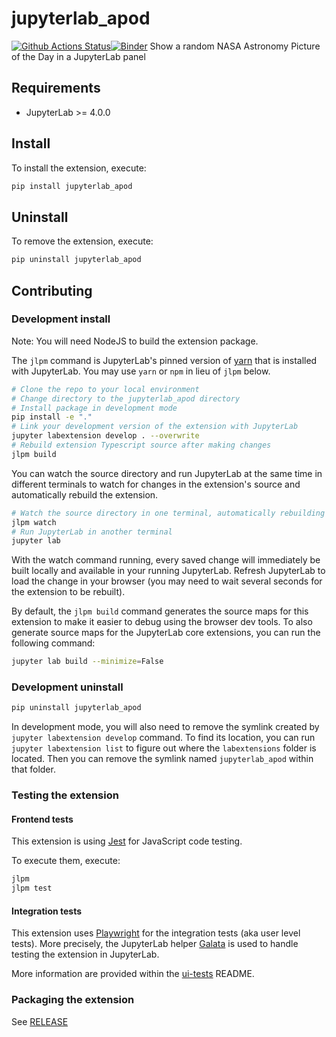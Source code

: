 # jupyterlab_apod

[![Github Actions Status](https://github.com/Shan-yi-shuai/Jupyterlab-Plugin-VNLI/workflows/Build/badge.svg)](https://github.com/Shan-yi-shuai/Jupyterlab-Plugin-VNLI/actions/workflows/build.yml)[![Binder](https://mybinder.org/badge_logo.svg)](https://mybinder.org/v2/gh/Shan-yi-shuai/Jupyterlab-Plugin-VNLI/main?urlpath=lab)
Show a random NASA Astronomy Picture of the Day in a JupyterLab panel

## Requirements

- JupyterLab >= 4.0.0

## Install

To install the extension, execute:

```bash
pip install jupyterlab_apod
```

## Uninstall

To remove the extension, execute:

```bash
pip uninstall jupyterlab_apod
```

## Contributing

### Development install

Note: You will need NodeJS to build the extension package.

The `jlpm` command is JupyterLab's pinned version of
[yarn](https://yarnpkg.com/) that is installed with JupyterLab. You may use
`yarn` or `npm` in lieu of `jlpm` below.

```bash
# Clone the repo to your local environment
# Change directory to the jupyterlab_apod directory
# Install package in development mode
pip install -e "."
# Link your development version of the extension with JupyterLab
jupyter labextension develop . --overwrite
# Rebuild extension Typescript source after making changes
jlpm build
```

You can watch the source directory and run JupyterLab at the same time in different terminals to watch for changes in the extension's source and automatically rebuild the extension.

```bash
# Watch the source directory in one terminal, automatically rebuilding when needed
jlpm watch
# Run JupyterLab in another terminal
jupyter lab
```

With the watch command running, every saved change will immediately be built locally and available in your running JupyterLab. Refresh JupyterLab to load the change in your browser (you may need to wait several seconds for the extension to be rebuilt).

By default, the `jlpm build` command generates the source maps for this extension to make it easier to debug using the browser dev tools. To also generate source maps for the JupyterLab core extensions, you can run the following command:

```bash
jupyter lab build --minimize=False
```

### Development uninstall

```bash
pip uninstall jupyterlab_apod
```

In development mode, you will also need to remove the symlink created by `jupyter labextension develop`
command. To find its location, you can run `jupyter labextension list` to figure out where the `labextensions`
folder is located. Then you can remove the symlink named `jupyterlab_apod` within that folder.

### Testing the extension

#### Frontend tests

This extension is using [Jest](https://jestjs.io/) for JavaScript code testing.

To execute them, execute:

```sh
jlpm
jlpm test
```

#### Integration tests

This extension uses [Playwright](https://playwright.dev/docs/intro) for the integration tests (aka user level tests).
More precisely, the JupyterLab helper [Galata](https://github.com/jupyterlab/jupyterlab/tree/master/galata) is used to handle testing the extension in JupyterLab.

More information are provided within the [ui-tests](./ui-tests/README.md) README.

### Packaging the extension

See [RELEASE](RELEASE.md)
